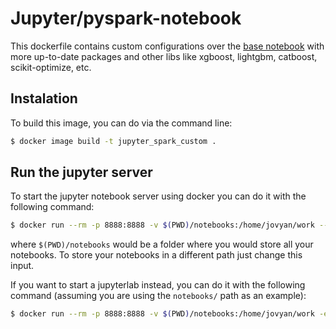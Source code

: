 # Jupyter/pyspark-notebook

This dockerfile contains custom configurations over the [base notebook](https://github.com/jupyter/docker-stacks/tree/master/pyspark-notebook) with more up-to-date packages and other libs like xgboost, lightgbm, catboost, scikit-optimize, etc.

## Instalation

To build this image, you can do via the command line:

```bash
$ docker image build -t jupyter_spark_custom .
```

## Run the jupyter server

To start the jupyter notebook server using docker you can do it with the following command:

```bash
$ docker run --rm -p 8888:8888 -v $(PWD)/notebooks:/home/jovyan/work --name jupyter_pyspark jupyter_spark_custom
```

where `$(PWD)/notebooks` would be a folder where you would store all your notebooks. To store your notebooks in a different path just change this input.

If you want to start a jupyterlab instead, you can do it with the following command (assuming you are using the `notebooks/` path as an example):

```bash
$ docker run --rm -p 8888:8888 -v $(PWD)/notebooks:/home/jovyan/work -e JUPYTER_ENABLE_LAB=yes --name jupyter_pyspark jupyter_spark_custom
```